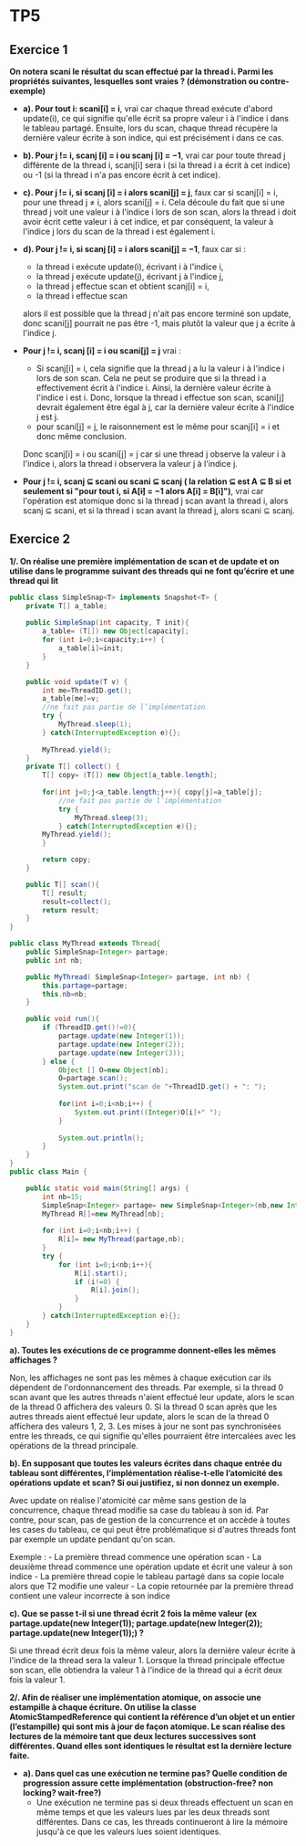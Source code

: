 # TP5

## Exercice 1

**On notera scani le résultat du scan effectué par la thread i. Parmi les propriétés suivantes, lesquelles sont vraies ? (démonstration ou contre-exemple)**
- **a). Pour tout i: scani[i] = i**, vrai car chaque thread exécute d'abord update(i), ce qui signifie qu'elle écrit sa propre valeur i à l'indice i dans le tableau partagé. Ensuite, lors du scan, chaque thread récupère la dernière valeur écrite à son indice, qui est précisément i dans ce cas.
- **b). Pour j != i, scanj [i] = i ou scanj [i] = −1**, vrai car pour toute thread j différente de la thread i, scanj[i] sera i (si la thread i a écrit à cet indice) ou -1 (si la thread i n'a pas encore écrit à cet indice).
- **c). Pour j != i, si scanj [i] = i alors scani[j] = j**, faux car si scanj[i] = i, pour une thread j ≠ i, alors scani[j] = i. Cela découle du fait que si une thread j voit une valeur i à l'indice i lors de son scan, alors la thread i doit avoir écrit cette valeur i à cet indice, et par conséquent, la valeur à l'indice j lors du scan de la thread i est également i.
- **d). Pour j != i, si scanj [i] = i alors scani[j] = −1**, faux car si :
    - la thread i exécute update(i), écrivant i à l'indice i,
    - la thread j exécute update(j), écrivant j à l'indice j,
    - la thread j effectue scan et obtient scanj[i] = i,
    - la thread i effectue scan

    alors il est possible que la thread j n'ait pas encore terminé son update, donc scani[j] pourrait ne pas être -1, mais plutôt la valeur que j a écrite à l'indice j.

- **Pour j != i, scanj [i] = i ou scani[j] = j** vrai :
    - Si scanj[i] = i, cela signifie que la thread j a lu la valeur i à l'indice i lors de son scan. Cela ne peut se produire que si la thread i a effectivement écrit à l'indice i. Ainsi, la dernière valeur écrite à l'indice i est i. Donc, lorsque la thread i effectue son scan, scani[j] devrait également être égal à j, car la dernière valeur écrite à l'indice j est j.
    - pour scani[j] = j, le raisonnement est le même pour scanj[i] = i et donc même conclusion.

    Donc scanj[i] = i ou scani[j] = j car si une thread j observe la valeur i à l'indice i, alors la thread i observera la valeur j à l'indice j.
 
- **Pour j != i, scanj ⊆ scani ou scani ⊆ scanj ( la relation ⊆ est A ⊆ B si et seulement si "pour tout i, si A[i]̸ = −1 alors A[i] = B[i]")**, vrai car l'opération est atomique donc si la thread j scan avant la thread i, alors scanj ⊆ scani, et si la thread i scan avant la thread j, alors scani ⊆ scanj.

## Exercice 2

**1/. On réalise une première implémentation de scan et de update et on utilise dans le programme suivant des threads qui ne font qu’écrire et une thread qui lit**

```java
public class SimpleSnap<T> implements Snapshot<T> {
    private T[] a_table;
    
    public SimpleSnap(int capacity, T init){
        a_table= (T[]) new Object[capacity];
        for (int i=0;i<capacity;i++) {
            a_table[i]=init;
        }
    }

    public void update(T v) {
        int me=ThreadID.get();
        a_table[me]=v;
        //ne fait pas partie de l’implémentation
        try { 
            MyThread.sleep(1);
        } catch(InterruptedException e){};
        
        MyThread.yield();
    }
    private T[] collect() {
        T[] copy= (T[]) new Object[a_table.length];
        
        for(int j=0;j<a_table.length;j++){ copy[j]=a_table[j];
            //ne fait pas partie de l’implémentation
            try { 
                MyThread.sleep(3);
            } catch(InterruptedException e){};
        MyThread.yield();
        }

        return copy;
    }

    public T[] scan(){
        T[] result;
        result=collect();
        return result;
    }
}

public class MyThread extends Thread{
    public SimpleSnap<Integer> partage;
    public int nb;

    public MyThread( SimpleSnap<Integer> partage, int nb) {
        this.partage=partage;
        this.nb=nb;
    }

    public void run(){
        if (ThreadID.get()!=0){
            partage.update(new Integer(1));
            partage.update(new Integer(2));
            partage.update(new Integer(3));
        } else {
            Object [] O=new Object[nb];
            O=partage.scan();
            System.out.print("scan de "+ThreadID.get() + ": ");
            
            for(int i=0;i<nb;i++) {
                System.out.print((Integer)O[i]+" ");
            } 
            
            System.out.println();
        }
    }
}
public class Main {

    public static void main(String[] args) {
        int nb=15;
        SimpleSnap<Integer> partage= new SimpleSnap<Integer>(nb,new Integer(0));
        MyThread R[]=new MyThread[nb];
        
        for (int i=0;i<nb;i++) {
            R[i]= new MyThread(partage,nb);
        }
        try {
            for (int i=0;i<nb;i++){ 
                R[i].start(); 
                if (i!=0) {
                    R[i].join();
                }
            }
        } catch(InterruptedException e){};
    }
}
```

**a). Toutes les exécutions de ce programme donnent-elles les mêmes affichages ?**

Non, les affichages ne sont pas les mêmes à chaque exécution car ils dépendent de l'ordonnancement des threads. Par exemple, si la thread 0 scan avant que les autres threads n'aient effectué leur update, alors le scan de la thread 0 affichera des valeurs 0. Si la thread 0 scan après que les autres threads aient effectué leur update, alors le scan de la thread 0 affichera des valeurs 1, 2, 3. Les mises à jour ne sont pas synchronisées entre les threads, ce qui signifie qu'elles pourraient être intercalées avec les opérations de la thread principale.

**b). En supposant que toutes les valeurs écrites dans chaque entrée du tableau sont différentes, l’implémentation réalise-t-elle l’atomicité des opérations update et scan? Si oui justifiez, si non donnez un exemple.**

Avec update on réalise l'atomicité car même sans gestion de la concurrence, chaque thread modifie sa case du tableau à son id. Par contre, pour scan, pas de gestion de la concurrence et on accède à toutes les cases du tableau, ce qui peut être problématique si d'autres threads font par exemple un update pendant qu'on scan.

Exemple :
    - La première thread commence une opération scan
    - La deuxième thread commence une opération update et écrit une valeur à son indice
    - La première thread copie le tableau partagé dans sa copie locale alors que T2 modifie une valeur
    - La copie retournée par la première thread contient une valeur incorrecte à son indice

**c). Que se passe t-il si une thread écrit 2 fois la même valeur (ex partage.update(new Integer(1)); partage.update(new Integer(2)); partage.update(new Integer(1));) ?**

Si une thread écrit deux fois la même valeur, alors la dernière valeur écrite à l'indice de la thread sera la valeur 1. Lorsque la thread principale effectue son scan, elle obtiendra la valeur 1 à l'indice de la thread qui a écrit deux fois la valeur 1.

**2/. Afin de réaliser une implémentation atomique, on associe une estampille à chaque écriture. On utilise la classe AtomicStampedReference<T> qui contient la référence d’un objet et un entier (l’estampille) qui sont mis à jour de façon atomique. Le scan réalise des lectures de la mémoire tant que deux lectures successives sont différentes. Quand elles sont identiques le résultat est la dernière lecture faite.**

- **a). Dans quel cas une exécution ne termine pas? Quelle condition de progression assure cette implémentation (obstruction-free? non locking? wait-free?)**
    - Une exécution ne termine pas si deux threads effectuent un scan en même temps et que les valeurs lues par les deux threads sont différentes. Dans ce cas, les threads continueront à lire la mémoire jusqu'à ce que les valeurs lues soient identiques.